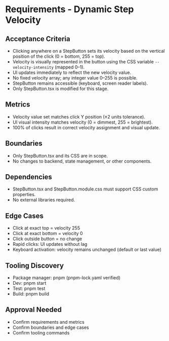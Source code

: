 # Requirements - Dynamic Step Velocity

## Acceptance Criteria
- Clicking anywhere on a StepButton sets its velocity based on the vertical position of the click (0 = bottom, 255 = top).
- Velocity is visually represented in the button using the CSS variable `--velocity-intensity` (mapped 0–1).
- UI updates immediately to reflect the new velocity value.
- No fixed velocity array; any integer value 0–255 is possible.
- StepButton remains accessible (keyboard, screen reader labels).
- Only StepButton.tsx is modified for this stage.

## Metrics
- Velocity value set matches click Y position (±2 units tolerance).
- UI visual intensity matches velocity (0 = dimmest, 255 = brightest).
- 100% of clicks result in correct velocity assignment and visual update.

## Boundaries
- Only StepButton.tsx and its CSS are in scope.
- No changes to backend, state management, or other components.

## Dependencies
- StepButton.tsx and StepButton.module.css must support CSS custom properties.
- No external libraries required.

## Edge Cases
- Click at exact top = velocity 255
- Click at exact bottom = velocity 0
- Click outside button = no change
- Rapid clicks: UI updates without lag
- Keyboard activation: velocity remains unchanged (default or last value)

## Tooling Discovery
- Package manager: pnpm (pnpm-lock.yaml verified)
- Dev: pnpm start
- Test: pnpm test
- Build: pnpm build

## Approval Needed
- Confirm requirements and metrics
- Confirm boundaries and edge cases
- Confirm tooling commands
